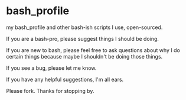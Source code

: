 bash_profile
============

my bash_profile and other bash-ish scripts I use, open-sourced.

If you are a bash-pro, please suggest things I should be doing. 

If you are new to bash, please feel free to ask questions about why I do certain things because maybe I shouldn't be doing those things.

If you see a bug, please let me know. 

If you have any helpful suggestions, I'm all ears.

Please fork. Thanks for stopping by.
